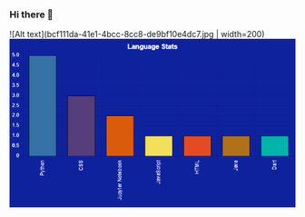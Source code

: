 ### Hi there 👋
![Alt text](bcf111da-41e1-4bcc-8cc8-de9bf10e4dc7.jpg | width=200)
![Alt text](chart-ESLAMYASSER-1.jpg)

